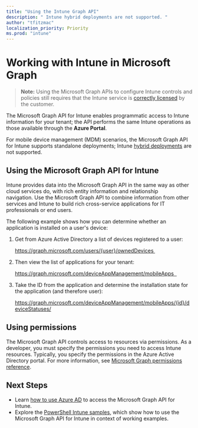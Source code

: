 ```yaml
---
title: "Using the Intune Graph API"
description: " Intune hybrid deployments are not supported. "
author: "tfitzmac"
localization_priority: Priority
ms.prod: "intune"
---
```


# Working with Intune in Microsoft Graph  

> **Note:** Using the Microsoft Graph APIs to configure Intune controls and policies still requires that the Intune service is [correctly licensed](https://www.microsoft.com/en-us/cloud-platform/microsoft-intune-pricing) by the customer.

The Microsoft Graph API for Intune enables programmatic access to Intune information for your tenant; the API performs the same Intune operations as those available through the **Azure Portal**.  

For mobile device management (MDM) scenarios, the Microsoft Graph API for Intune supports standalone deployments; Intune [hybrid deployments](https://docs.microsoft.com/en-us/sccm/mdm/understand/choose-between-standalone-intune-and-hybrid-mobile-device-management) are not supported. 

## Using the Microsoft Graph API for Intune

Intune provides data into the Microsoft Graph API in the same way as other cloud services do, with rich entity information and relationship navigation. Use the Microsoft Graph API to combine information from other services and Intune to build rich cross-service applications for IT professionals or end users.     

The following example shows how you can determine whether an application is installed on a user's device: 

1. Get from Azure Active Directory a list of devices registered to a user: 

    https://graph.microsoft.com/users/{user}/ownedDevices 

2. Then view the list of applications for your tenant: 

    https://graph.microsoft.com/deviceAppManagement/mobileApps  

3. Take the ID from the application and determine the installation state for the application (and therefore user):

    https://graph.microsoft.com/deviceAppManagement/mobileApps/{id}/deviceStatuses/

## Using permissions

The Microsoft Graph API controls access to resources via permissions. As a developer, you must specify the permissions you need to access Intune resources. Typically, you specify the permissions in the Azure Active Directory portal. For more information, see [Microsoft Graph permissions reference](https://docs.microsoft.com/en-us/graph/permissions-reference).

## Next Steps

- Learn [how to use Azure AD](https://docs.microsoft.com/en-us/intune/intune-graph-apis) to access the Microsoft Graph API for Intune.  
- Explore the [PowerShell Intune samples](https://github.com/microsoftgraph/powershell-intune-samples), which show how to use the Microsoft Graph API for Intune in context of working examples.
